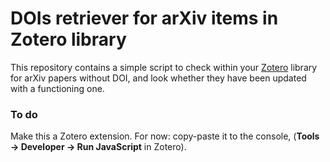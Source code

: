 # DOIs retriever for arXiv items in Zotero library

This repository contains a simple script to check within your [Zotero](https://github.com/zotero/zotero) library for arXiv papers without DOI, and look whether they have been updated with a functioning one.

### To do
Make this a Zotero extension. For now: copy-paste it to the console, (**Tools &rarr; Developer &rarr; Run JavaScript** in Zotero).